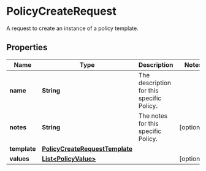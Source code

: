 

# PolicyCreateRequest

A request to create an instance of a policy template.

## Properties

| Name | Type | Description | Notes |
|------------ | ------------- | ------------- | -------------|
|**name** | **String** | The description for this specific Policy. |  |
|**notes** | **String** | The notes for this specific Policy. |  [optional] |
|**template** | [**PolicyCreateRequestTemplate**](PolicyCreateRequestTemplate.md) |  |  |
|**values** | [**List&lt;PolicyValue&gt;**](PolicyValue.md) |  |  [optional] |



